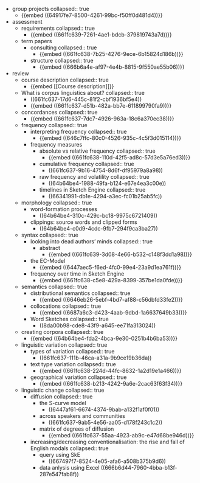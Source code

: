 - group projects
  collapsed:: true
	- {{embed ((64917fe7-8500-4261-99bc-f50ff0d481d4))}}
- assessment
	- requirements
	  collapsed:: true
		- {{embed ((661fc639-7261-4ae1-bdcb-379819743a7d))}}
	- term papers
		- consulting
		  collapsed:: true
			- {{embed ((661fc638-7b25-4276-9ece-6b15824d186b))}}
		- structure
		  collapsed:: true
			- {{embed ((666b6a4e-af97-4e4b-8815-9f550ae55b06))}}
- review
	- course description
	  collapsed:: true
		- {{embed [[Course description]]}}
	- What is corpus linguistics about?
	  collapsed:: true
		- ((661fc637-17d6-445c-81f2-cbf1936bf5e4))
		- {{embed ((661fc637-d51b-482a-bb7e-611899790fa9))}}
	- concordances
	  collapsed:: true
		- {{embed ((661fc637-7dc7-4926-963a-18c6a370ec38))}}
	- frequency
	  collapsed:: true
		- interpreting frequency
		  collapsed:: true
			- {{embed ((646c7ffc-80c0-4526-935c-4c5f3d015114))}}
		- frequency measures
			- absolute vs relative frequency
			  collapsed:: true
				- {{embed ((661fc638-110d-42f5-ad8c-57d3e5a76ed3))}}
			- cumulative frequency
			  collapsed:: true
				- ((661fc637-9b16-4754-8d6f-df95979a8a98))
			- raw frequency and volatility
			  collapsed:: true
				- ((64b64be4-1988-49fa-b124-e67e4ea3c00e))
			- timelines in Sketch Engine
			  collapsed:: true
				- ((66341991-db1e-4294-a3ec-fc01b25ab5fc))
	- morphology
	  collapsed:: true
		- word-formation processes
			- ((64b64be4-310c-429c-bc18-9975c6721409))
		- clippings: source words and clipped forms
			- ((64b64be4-c0d9-4cdc-9fb7-294f9ca3ba27))
	- syntax
	  collapsed:: true
		- looking into dead authors’ minds
		  collapsed:: true
			- abstract
				- {{embed ((661fc639-3d08-4e66-b532-c148f3dd1a98))}}
		- the EC-Model
			- {{embed ((6447aec5-f6ed-4fc0-99e4-23a9d1ea761f))}}
		- frequency over time in Sketch Engine
			- {{embed ((661fc638-c5e8-429a-8399-357be1da0fde))}}
	- semantics
	  collapsed:: true
		- distributional semantics
		  collapsed:: true
			- {{embed ((6646eb26-5ebf-4bd7-af88-c56dbfd33fe2))}}
		- collocations
		  collapsed:: true
			- {{embed ((6687a6c3-d423-4aab-9dbd-1a6637649b33))}}
		- Word Sketches
		  collapsed:: true
			- ((8da00b98-cde8-43f9-a645-ee71fa313024))
	- creating corpora
	  collapsed:: true
		- {{embed ((64b64be4-fda2-4bca-9e30-0251b4b6ba53))}}
	- linguistic variation
	  collapsed:: true
		- types of variation
		  collapsed:: true
			- ((661fc637-111b-46ca-a31a-9b9ce19b36da))
		- text type variation
		  collapsed:: true
			- {{embed ((661fc638-224d-44fc-8632-1a2d19e1a466))}}
		- geographical variation
		  collapsed:: true
			- {{embed ((661fc638-b213-4242-9a6e-2cac63f63f34))}}
	- linguistic change
	  collapsed:: true
		- diffusion
		  collapsed:: true
			- the S-curve model
				- ((6447af61-6674-4374-9bab-a132f1af0f01))
			- across speakers and communities
				- ((661fc637-9ab5-4e56-aa05-d178f243c1c2))
			- matrix of degrees of diffusion
				- {{embed ((661fc637-55aa-4923-ab9c-e47d68be946d))}}
		- increasing/decreasing conventionalisation: the rise and fall of English modals
		  collapsed:: true
			- query using SkE
				- ((667497f7-8524-4e05-afa6-a508b375b9d6))
			- data anlysis using Excel ((666b6d44-7960-4bba-b13f-287e547fab8f))